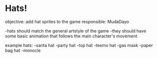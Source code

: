 # Hats!
objective: add hat sprites to the game
responsible: MudaDayo

-hats should match the general artstyle of the game
-they should have some basic animation that follows the main character's movement

example hats:
  -santa hat
  -party hat
  -top hat
  -teemo hat
  -gas mask
  -paper bag hat
  -monocle
